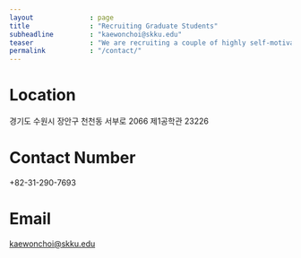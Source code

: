 ```yaml
---
layout              : page
title               : "Recruiting Graduate Students"
subheadline         : "kaewonchoi@skku.edu"
teaser              : "We are recruiting a couple of highly self-motivated graduate students who will work on Internet-of-Things (IoT) systems. Please, feel free to contact Prof. Kae-Won Choi (email: kaewonchoi@skku.edu) for more information."
permalink           : "/contact/"
---
```

# Location
경기도 수원시 장안구 천천동 서부로 2066 제1공학관 23226

# Contact Number
+82-31-290-7693

# Email
kaewonchoi@skku.edu